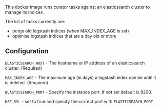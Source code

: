 This docker image runs curator tasks against an elasticsearch cluster to manage its indices.

The list of tasks currently are:
* purge old logstash indices (when MAX_INDEX_AGE is set)
* optimise logstash indices that are a day old or more

## Configuration

`ELASTICSEARCH_HOST` - The hostname or IP address of an elasticsearch cluster. (Required)

`MAX_INDEX_AGE` - The maximum age (in days) a logstash index can be until it is deleted. (Required)

`ELASTICSEARCH_PORT` - Specify the instance port. If not set default is 9200.

`USE_SSL` - set to true and specify the correct port with `ELASTICSEARCH_PORT`
